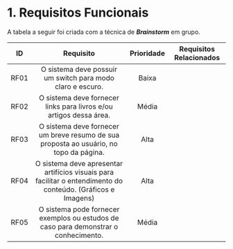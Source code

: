 # 1. Requisitos Funcionais

<p align="justify">A tabela a seguir foi criada com a técnica de <i><b>Brainstorm</b></i> em grupo.</p>

| ID   |                                 Requisito                                 | Prioridade | Requisitos Relacionados |
| :--: | :-----------------------------------------------------------------------: | :--------: | :---------: |
| RF01 |              O sistema deve possuir um switch para modo claro e escuro.   |  Baixa     |             |
| RF02 |        O sistema deve fornecer links para livros e/ou artigos dessa área. |  Média     |             |
| RF03 |O sistema deve fornecer um breve resumo de sua proposta ao usuário, no topo da página.|  Alta     |             |
| RF04 |O sistema deve apresentar artifícios visuais para facilitar o entendimento do conteúdo. (Gráficos e Imagens)|  Alta     |             |
| RF05 |O sistema pode fornecer exemplos ou estudos de caso para demonstrar o conhecimento.|  Média     |             |
